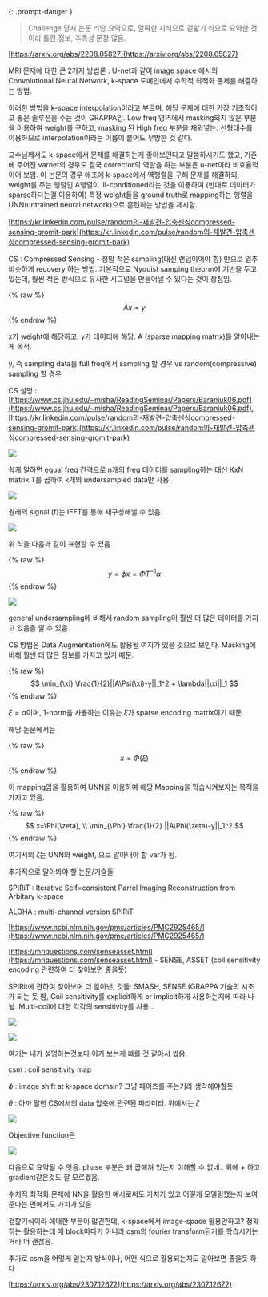 
{: .prompt-danger }


> Challenge 당시 논문 리딩 요약으로, 얄팍한 지식으로 겉핥기 식으로 요약한 것이라 틀린 정보, 추측성 문장 많음.


[https://arxiv.org/abs/2208.05827](https://arxiv.org/abs/2208.05827)


MRI 문제에 대한 큰 2가지 방법론 : U-net과 같이 image space 에서의 Convolutional Neural Network, k-space 도메인에서 수학적 최적화 문제를 해결하는 방법.


이러한 방법을 k-space interpolation이라고 부르며, 해당 문제에 대한 가장 기초적이고 좋은 솔루션을 주는 것이 GRAPPA임. Low freq 영역에서 masking되지 않은 부분을 이용하여 weight를 구하고, masking 된 High freq 부분을 채워넣는. 선형대수를 이용하므로 interpolation이라는 이름이 붙어도 무방한 것 같다.


교수님께서도 k-space에서 문제를 해결하는게 좋아보인다고 말씀하시기도 했고, 기존에 주어진 varnet의 경우도 결국 corrector의 역할을 하는 부분은 u-net이라 비효율적이어 보임. 이 논문의 경우 애초에 k-space에서 역행렬을 구해 문제를 해결하되, weight를 주는 행렬인 A행렬이 ill-conditioned라는 것을 이용하여 (반대로 데이터가 sparse하다는걸 이용하여) 특정 weight들을 ground truth로 mapping하는 행렬을 UNN(untrained neural network)으로 훈련하는 방법을 제시함.


[https://kr.linkedin.com/pulse/random의-재발견-압축센싱compressed-sensing-gromit-park](https://kr.linkedin.com/pulse/random의-재발견-압축센싱compressed-sensing-gromit-park)


CS : Compressed Sensing - 정말 적은 sampling(대신 랜덤이어야 함) 만으로 얼추 비슷하게 recovery 하는 방법. 기본적으로 Nyquist samping theorm에 기반을 두고 있는데, 훨씬 적은 방식으로 유사한 시그널을 만들어낼 수 있다는 것이 장점임. 


{% raw %}
$$
Ax=y
$$
{% endraw %}



x가 weight에 해당하고, y가 데이터에 해당.  A (sparse mapping matrix)를 알아내는게 목적. 


y, 즉 sampling data를 full freq에서 sampling 할 경우 vs random(compressive) sampling 할 경우


CS 설명 : [https://www.cs.jhu.edu/~misha/ReadingSeminar/Papers/Baraniuk06.pdf](https://www.cs.jhu.edu/~misha/ReadingSeminar/Papers/Baraniuk06.pdf), [https://kr.linkedin.com/pulse/random의-재발견-압축센싱compressed-sensing-gromit-park](https://kr.linkedin.com/pulse/random의-재발견-압축센싱compressed-sensing-gromit-park)


![](/assets/img/2025-03-24-[Review]-K-UNN-:--k-space-interpolation-with-untrained-neural-network.md/0.png)


쉽게 말하면 equal freq 간격으로 n개의 freq 데이터를 sampling하는 대신 KxN matrix T를 곱하여 k개의 undersampled data만 사용. 


![](/assets/img/2025-03-24-[Review]-K-UNN-:--k-space-interpolation-with-untrained-neural-network.md/1.png)


원래의 signal (f)는 IFFT를 통해 재구성해낼 수 있음. 


![](/assets/img/2025-03-24-[Review]-K-UNN-:--k-space-interpolation-with-untrained-neural-network.md/2.png)


위 식을 다음과 같이 표현할 수 있음


{% raw %}
$$
y=\phi x = \Phi T^{-1}\alpha
$$
{% endraw %}



![](/assets/img/2025-03-24-[Review]-K-UNN-:--k-space-interpolation-with-untrained-neural-network.md/3.png)


general undersampling에 비해서 random sampling이 훨씬 더 많은 데이터를 가지고 있음을 알 수 있음.


CS 방법은 Data Augmentation에도 활용될 여지가 있을 것으로 보인다. Masking에 비해 훨씬 더 많은 정보를 가지고 있기 때문.


{% raw %}
$$
\min_{\xi} \frac{1}{2}||A\Psi(\xi)-y||_1^2 + \lambda||\xi||_1
$$
{% endraw %}



$\xi = \alpha$이며,  1-norm을 사용하는 이유는 $\xi$가 sparse encoding matrix이기 때문. 


해당 논문에서는 


{% raw %}
$$
x=\Phi(\xi)
$$
{% endraw %}



이 mapping임을 활용하여 UNN을 이용하여 해당 Mapping을 학습시켜보자는 목적을 가지고 있음.


{% raw %}
$$
x=\Phi(\zeta), \\ \min_{\Phi} \frac{1}{2} ||A\Phi(\zeta)-y||_1^2
$$
{% endraw %}



여기서의 $\zeta$는 UNN의 weight, 으로 알아내야 할 var가 됨. 


추가적으로 알아봐야 할 논문/기술들


SPIRiT : Iterative Self=consistent Parrel Imaging Reconstruction from Arbitary k-space


ALOHA : multi-channel version SPIRiT


[https://www.ncbi.nlm.nih.gov/pmc/articles/PMC2925465/](https://www.ncbi.nlm.nih.gov/pmc/articles/PMC2925465/)


[https://mriquestions.com/senseasset.html](https://mriquestions.com/senseasset.html) - SENSE, ASSET (coil sensitivity encoding 관련하여 더 찾아보면 좋을듯)


SPIRit에 관하여 찾아보며 더 알아낸, 것들: SMASH, SENSE (GRAPPA 기술의 시초가 되는 듯 함, Coil sensitivity를 explicit하게 or implicit하게 사용하는지에 따라 나뉨. Multi-coil에 대한 각각의 sensitivity를 사용…


![](/assets/img/2025-03-24-[Review]-K-UNN-:--k-space-interpolation-with-untrained-neural-network.md/4.png)


![](/assets/img/2025-03-24-[Review]-K-UNN-:--k-space-interpolation-with-untrained-neural-network.md/5.png)


여기는 내가 설명하는것보다 이거 보는게 빠를 것 같아서 썼음.


csm : coil sensitivity map


$\phi$ : image shift at k-space domain? 그냥 페이즈를 주는거라 생각해야할듯


$\theta$ : 아까 말한 CS에서의 data 압축에 관련된 파라미터. 위에서는 $\zeta$


![](/assets/img/2025-03-24-[Review]-K-UNN-:--k-space-interpolation-with-untrained-neural-network.md/6.png)


Objective function은 


![](/assets/img/2025-03-24-[Review]-K-UNN-:--k-space-interpolation-with-untrained-neural-network.md/7.png)


다음으로 요약될 수 잇음. phase 부분은 왜 곱해져 있는지 이해할 수 없네.. 위에 + 하고 gradient같은것도 잘 모르겠음. 


수치적 최적화 문제에 NN을 활용한 예시로써도 가치가 있고 어떻게 모델링했는지 보여준다는 면에서도 가치가 있음


겉핥기식이라 애매한 부분이 많긴한데, k-space에서 image-space 활용안하고?  정확히는 활용하는데 매 block마다가 아니라 csm의 fourier transform된거를 학습시키는거라 더 괜찮음.


추가로 csm을 어떻게 얻는지 방식이나, 어떤 식으로 활용되는지도 알아보면 좋을듯 하다


[https://arxiv.org/abs/2307.12672](https://arxiv.org/abs/2307.12672)

<script>
  window.MathJax = {
    tex: {
      macros: {
        R: "\\\\mathbb{R}",
        N: "\\\\mathbb{N}",
        Z: "\\\\mathbb{Z}",
        Q: "\\\\mathbb{Q}",
        C: "\\\\mathbb{C}",
        proj: "\\\\operatorname{proj}",
        rank: "\\\\operatorname{rank}",
        im: "\\\\operatorname{im}",
        dom: "\\\\operatorname{dom}",
        codom: "\\\\operatorname{codom}",
        argmax: "\\\\operatorname*{arg\\,max}",
        argmin: "\\\\operatorname*{arg\\,min}",
        "\\{": "\\\\lbrace",
        "\\}": "\\\\rbrace",
        sub: "\\\\subset",
        sup: "\\\\supset",
        sube: "\\\\subseteq",
        supe: "\\\\supseteq"
      },
      tags: "ams",
      strict: false, 
      inlineMath: [["$", "$"], ["\\\\(", "\\\\)"]],
      displayMath: [["$$", "$$"], ["\\\\[", "\\\\]"]]
    },
    options: {
      skipHtmlTags: ["script", "noscript", "style", "textarea", "pre"]
    }
  };
</script>
<script async src="https://cdn.jsdelivr.net/npm/mathjax@3/es5/tex-mml-chtml.js"></script>
